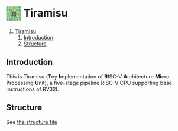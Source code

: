 # <img src="figure/cpu.png" width="40" align=center /> Tiramisu

1. [ Tiramisu](#-tiramisu)
   1. [Introduction](#introduction)
   2. [Structure](#structure)


## Introduction

This is Tiramisu (**T**oy **I**mplementation of **R**ISC-V **A**rchitecture **Mi**cro **P**rocessing **U**nit), a five-stage pipeline RISC-V CPU supporting base instructions of RV32I.

## Structure

See [the structure file](doc/structure.drawio)

